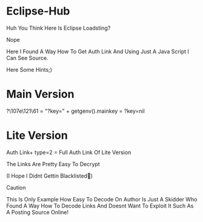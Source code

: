 # Eclipse-Hub
Huh You Think Here Is Eclipse Loadsting?

Nope

Here I Found A Way How To Get Auth Link And Using Just A Java Script I Can See Source.

Here Some Hints;)

# Main Version
\?\107e\121\61 =  "?key=" + getgenv().mainkey = ?key=nil

# Lite Version

Auth Link+ type=2 = Full Auth Link Of Lite Version

The Links Are Pretty Easy To Decrypt

(I Hope I Didnt Gettin Blacklisted🙏)

> [!CAUTION]
> This Is Only Example How Easy To Decode On Author Is Just A Skidder Who Found A Way How To Decode Links And Doesnt Want To Exploit It Such As A Posting Source Online!</bold>
